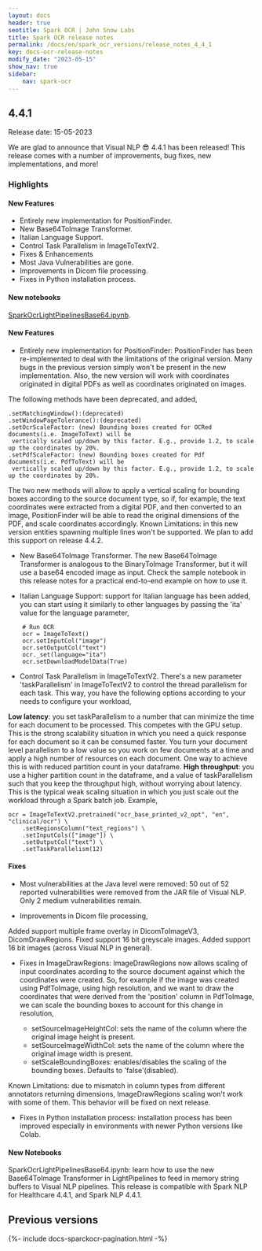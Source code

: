 ```yaml
---
layout: docs
header: true
seotitle: Spark OCR | John Snow Labs
title: Spark OCR release notes
permalink: /docs/en/spark_ocr_versions/release_notes_4_4_1
key: docs-ocr-release-notes
modify_date: "2023-05-15"
show_nav: true
sidebar:
    nav: spark-ocr
---
```


<div class="h3-box" markdown="1">

## 4.4.1

Release date: 15-05-2023

We are glad to announce that Visual NLP 😎 4.4.1 has been released! This release comes with a number of improvements, bug fixes, new implementations, and more!

### Highlights
#### New Features
* Entirely new implementation for PositionFinder.
* New Base64ToImage Transformer.
* Italian Language Support.
* Control Task Parallelism in ImageToTextV2.
* Fixes & Enhancements
* Most Java Vulnerabilities are gone.
* Improvements in Dicom file processing.
* Fixes in Python installation process.

#### New notebooks

[SparkOcrLightPipelinesBase64.ipynb](https://github.com/JohnSnowLabs/spark-ocr-workshop/blob/master/jupyter/SparkOcrLightPipelinesBase64.ipynb).

#### New Features
* Entirely new implementation for PositionFinder: PositionFinder has been re-implemented to deal with the limitations of the original version. Many bugs in the previous version simply won't be present in the new implementation. Also, the new version will work with coordinates originated in digital PDFs as well as coordinates originated on images. 

The following methods have been deprecated, and added,

```
.setMatchingWindow():(deprecated)
.setWindowPageTolerance():(deprecated)
.setOcrScaleFactor: (new) Bounding boxes created for OCRed documents(i.e. ImageToText) will be
 vertically scaled up/down by this factor. E.g., provide 1.2, to scale up the coordinates by 20%.
.setPdfScaleFactor: (new) Bounding boxes created for Pdf documents(i.e. PdfToText) will be
 vertically scaled up/down by this factor. E.g., provide 1.2, to scale up the coordinates by 20%.
 ```

The two new methods will allow to apply a vertical scaling for bounding boxes according to the source document type,
so if, for example, the text coordinates were extracted from a digital PDF, and then converted to an image, PositionFinder will be able to read the
original dimensions of the PDF, and scale coordinates accordingly.
Known Limitations: in this new version entities spawning multiple lines won't be supported. We plan to add this support on release 4.4.2.
* New Base64ToImage Transformer.
The new Base64ToImage Transformer is analogous to the BinaryToImage Transformer, but it will use a base64 encoded image as input. Check the sample notebook in this release notes for a practical end-to-end example on how to use it.

* Italian Language Support: support for Italian language has been added, you can start using it similarly to other languages by passing the 'ita' value for the language parameter,
```
    # Run OCR
    ocr = ImageToText()
    ocr.setInputCol("image")
    ocr.setOutputCol("text")
    ocr._set(language="ita")
    ocr.setDownloadModelData(True)
``` 

* Control Task Parallelism in ImageToTextV2.
There's a new parameter 'taskParallelism' in ImageToTextV2 to control the thread parallelism for each task. This way, you have the following options according to your needs to configure your workload,

__Low latency__: you set taskParallelism to a number that can minimize the time for each document to be processed. This competes with the GPU setup. This is the strong scalability situation in which you need a quick response for each document so it can be consumed faster. You turn your document level parallelism to a low value so you work on few documents at a time and apply a high number of resources on each document. One way to achieve this is with reduced partition count in your dataframe.
__High throughput__: you use a higher partition count in the dataframe, and a value of taskParallelism such that you keep the throughput high, without worrying about latency. This is the typical weak scaling situation in which you just scale out the workload through a Spark batch job.
Example,
```
ocr = ImageToTextV2.pretrained("ocr_base_printed_v2_opt", "en", "clinical/ocr") \
    .setRegionsColumn("text_regions") \
    .setInputCols(["image"]) \
    .setOutputCol("text") \
    .setTaskParallelism(12)
```
#### Fixes
* Most vulnerabilities at the Java level were removed: 50 out of 52 reported vulnerabilities were removed from the JAR file of Visual NLP. Only 2 medium vulnerabilities remain.

* Improvements in Dicom file processing,

Added support multiple frame overlay in DicomToImageV3, DicomDrawRegions.
Fixed support 16 bit greyscale images.
Added support 16 bit images (across Visual NLP in general).
 
* Fixes in ImageDrawRegions: ImageDrawRegions now allows scaling of input coordinates acording to the source document against which the coordinates were created. So, for example if the image was created using PdfToImage, using high resolution, and we want to draw the coordinates that were derived from the 'position' column in PdfToImage, we can scale the bounding boxes to account for this change in resolution,

    * setSourceImageHeightCol: sets the name of the column where the original image height is present.
    * setSourceImageWidthCol: sets the name of the column where the original image width is present.
    * setScaleBoundingBoxes: enables/disables the scaling of the bounding boxes. Defaults to 'false'(disabled).

 
Known Limitations: due to mismatch in column types from different annotators returning dimensions, ImageDrawRegions scaling won't work with some of them. This behavior will be fixed on next release.

* Fixes in Python installation process: installation process has been improved especially in environments with newer Python versions like Colab.

#### New Notebooks
SparkOcrLightPipelinesBase64.ipynb: learn how to use the new Base64ToImage Transformer in LightPipelines to feed in memory string buffers to Visual NLP pipelines.
This release is compatible with Spark NLP for Healthcare 4.4.1, and Spark NLP 4.4.1.

</div><div class="prev_ver h3-box" markdown="1">

## Previous versions

</div>

{%- include docs-sparckocr-pagination.html -%}
